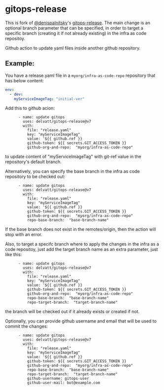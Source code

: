# gitops-release

This is fork of [@denispalnitsky](https://github.com/DenisPalnitsky)'s [gitops-release](https://github.com/DenisPalnitsky/gitops-release). The main change is an optional branch parameter that can be specified, in order to target a specific branch (creating it if not already existing) in the infra as code repositoy.

Github action to update yaml files inside another github repository.



## Example:
You have a release.yaml file in a `myorg/infra-as-code-repo` repository that has below content:

``` yaml
env:
  - dev:
    myServiceImageTag: "initial-ver"
```

Add this to github acion:

```
      - name: update gitops
        uses: delvatt/gitops-release@v7
        with:
          file: "release.yaml"
          key: "myServiceImageTag"
          value: '${{ github.ref }}
          github-token: ${{ secrets.GIT_ACCESS_TOKEN }}
          github-org-and-repo:  "myorg/infra-as-code-repo"
```
to update content of "myServiceImageTag" with git-ref value in the repository's default branch.

Alternatively, you can specify the base branch in the infra as code repository to be checked out:
```
      - name: update gitops
        uses: delvatt/gitops-release@v7
        with:
          file: "release.yaml"
          key: "myServiceImageTag"
          value: '${{ github.ref }}
          github-token: ${{ secrets.GIT_ACCESS_TOKEN }}
          github-org-and-repo:  "myorg/infra-as-code-repo"
          repo-base-branch:  "base-branch-name"
```
If the base branch does not exist in the remotes/origin, then the action will stop with an error.

Also, to target a specifc branch where to apply the changes in the infra as a code repositoy, just add the target branch name as an extra parameter, just like this:
```
      - name: update gitops
        uses: delvatt/gitops-release@v7
        with:
          file: "release.yaml"
          key: "myServiceImageTag"
          value: '${{ github.ref }}
          github-token: ${{ secrets.GIT_ACCESS_TOKEN }}
          github-org-and-repo:  "myorg/infra-as-code-repo"
          repo-base-branch:  "base-branch-name"
          repo-target-branch:  "target-branch-name"
```
the branch will be checked out if it already exists or created if not.

Optionally, you can provide github username and email that will be used to commit the changes:
```
      - name: update gitops
        uses: delvatt/gitops-release@v7
        with:
          file: "release.yaml"
          key: "myServiceImageTag"
          value: '${{ github.ref }}
          github-token: ${{ secrets.GIT_ACCESS_TOKEN }}
          github-org-and-repo:  "myorg/infra-as-code-repo"
          repo-base-branch:  "base-branch-name"
          repo-target-branch:  "target-branch-name"
          github-username: gitops-user
          github-user-mail: bot@example.com
```
